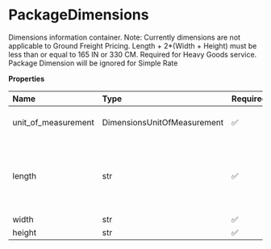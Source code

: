 # PackageDimensions

Dimensions information container. Note: Currently dimensions are not applicable to Ground Freight Pricing. Length + 2\*(Width + Height) must be less than or equal to 165 IN or 330 CM. Required for Heavy Goods service. Package Dimension will be ignored for Simple Rate

**Properties**

| Name                | Type                        | Required | Description                                                                                                          |
| :------------------ | :-------------------------- | :------- | :------------------------------------------------------------------------------------------------------------------- |
| unit_of_measurement | DimensionsUnitOfMeasurement | ✅       | UnitOfMeasurement container for dimensions.                                                                          |
| length              | str                         | ✅       | Package length. Length must be the longest dimension of the container. Valid values are 0 to 108 IN and 0 to 270 CM. |
| width               | str                         | ✅       | Package width.                                                                                                       |
| height              | str                         | ✅       | Package height.                                                                                                      |

<!-- This file was generated by liblab | https://liblab.com/ -->
